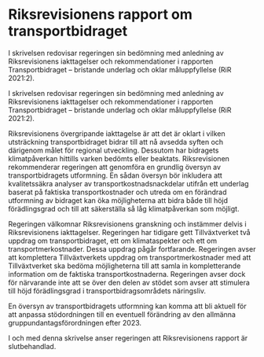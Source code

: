 # Riksrevisionens rapport om transportbidraget

I skrivelsen redovisar regeringen sin bedömning med anledning av Riksrevisionens iakttagelser och rekommendationer i rapporten Transportbidraget – bristande underlag och oklar måluppfyllelse (RiR 2021:2).

I skrivelsen redovisar regeringen sin bedömning med anledning av Riksrevisionens iakttagelser och rekommendationer i rapporten Transportbidraget – bristande underlag och oklar måluppfyllelse (RiR 2021:2).

Riksrevisionens övergripande iakttagelse är att det är oklart i vilken utsträckning transportbidraget bidrar till att nå avsedda syften och därigenom målet för regional utveckling. Dessutom har bidragets klimatpåverkan hittills varken bedömts eller beaktats. Riksrevisionen rekommenderar regeringen att genomföra en grundlig översyn av transportbidragets utformning. En sådan översyn bör inkludera att kvalitetssäkra analyser av transportkostnadsnackdelar utifrån ett underlag baserat på faktiska transportkostnader och utreda om en förändrad utformning av bidraget kan öka möjligheterna att bidra både till höjd förädlingsgrad och till att säkerställa så låg klimatpåverkan som möjligt.

Regeringen välkomnar Riksrevisionens granskning och instämmer delvis i Riksrevisionens iakttagelser. Regeringen har tidigare gett Tillväxtverket två uppdrag om transportbidraget, ett om klimataspekter och ett om transportmerkostnader. Dessa uppdrag pågår fortfarande. Regeringen avser att komplettera Tillväxtverkets uppdrag om transportmerkostnader med att Tillväxtverket ska bedöma möjligheterna till att samla in kompletterande information om de faktiska transportkostnaderna. Regeringen avser dock för närvarande inte att se över den delen av stödet som avser att stimulera till höjd förädlingsgrad i transportbidragsområdets näringsliv.

En översyn av transportbidragets utformning kan komma att bli aktuell för att anpassa stödordningen till en eventuell förändring av den allmänna gruppundantagsförordningen efter 2023.

I och med denna skrivelse anser regeringen att Riksrevisionens rapport är slutbehandlad.
